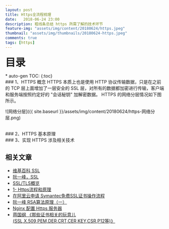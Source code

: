 ```yaml
---
layout: post
title: Https全流程梳理
date:   2018-06-24 23:00
description: 粗线条总结 https 所需了解的技术环节
feature-img: "assets/img/content/20180624/https.jpeg"
thumbnail: "assets/img/thumbnails/20180624-https.jpeg"
comments: true
tags: [https]
---
```


<!--more-->

<p><font size="6" face="黑体"><strong>目录</strong></font></p>
* auto-gen TOC:
{:toc}

<br/>
### 1、HTTPS 概念
HTTPS 本质上也是使用 HTTP 协议传输数据，只是在之前的 TCP 层上面增加了一层安全的 SSL 层，对所有的数据都加密进行传输，客户端和服务端按照约定好的 "会话秘钥" 加解密数据。
HTTPS 的网络分层情况如下图所示。
    
![网络分层]({{ site.baseurl }}/assets/img/content/20180624/https-网络分层.png)

    

<br/>
### 2、HTTPS 基本原理

<br/>
### 3、实现 HTTPS 涉及相关技术

<br/>
<aside class="related">
  <h2>相关文章</h2>
  <ul class="related-posts">
    <li>
      <a href="https://zh.wikipedia.org/wiki/%E5%82%B3%E8%BC%B8%E5%B1%A4%E5%AE%89%E5%85%A8%E6%80%A7%E5%8D%94%E5%AE%9A ">
        维基百科 SSL
      </a>
    </li>
    <li>
        <a href="http://www.ruanyifeng.com/blog/2014/02/ssl_tls.html ">
          阮一峰，SSL
        </a>
    </li>
    <li>
        <a href="https://www.linuxidc.com/Linux/2016-05/131147.htm">
          SSL/TLS概览
        </a>
    </li>
    <li>
        <a href="https://www.jianshu.com/p/b0b6b88fe9fe">
          1- Https流程和原理
        </a>
    </li>
    <li>
        <a href="http://www.chinaz.com/web/2017/0105/639110.shtml">
          在阿里云申请 Symantec免费SSL证书操作流程
        </a>
    </li>
    <li>
        <a href="http://www.ruanyifeng.com/blog/2013/06/rsa_algorithm_part_one.html">
          阮一峰 RSA算法原理（一）
        </a>
    </li>
    <li>
        <a href="https://aotu.io/notes/2016/08/16/nginx-https/index.html">
          Nginx 配置 Https 服务器
        </a>
    </li>
    <li>
        <a href="https://www.cnblogs.com/guogangj/p/4118605.html">
          蒋国纲 《那些证书相关的玩意儿(SSL,X.509,PEM,DER,CRT,CER,KEY,CSR,P12等)》
        </a>
    </li>
  </ul>
</aside>